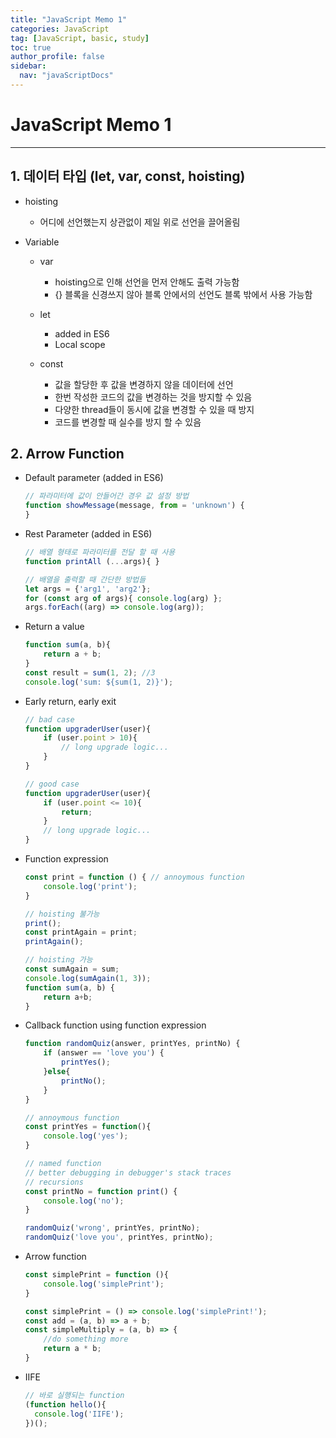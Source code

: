 ```yaml
---
title: "JavaScript Memo 1"
categories: JavaScript
tag: [JavaScript, basic, study]
toc: true
author_profile: false
sidebar:
  nav: "javaScriptDocs"
---
```


JavaScript Memo 1
=======

---

## 1. 데이터 타입 (let, var, const, hoisting)

- hoisting
  - 어디에 선언했는지 상관없이 제일 위로 선언을 끌어올림

- Variable
  - var
    - hoisting으로 인해 선언을 먼저 안해도 출력 가능함
    - {} 블록을 신경쓰지 않아 블록 안에서의 선언도 블록 밖에서 사용 가능함

  - let
    - added in ES6
    - Local scope

  - const
    - 값을 할당한 후 값을 변경하지 않을 데이터에 선언
    - 한번 작성한 코드의 값을 변경하는 것을 방지할 수 있음
    - 다양한 thread들이 동시에 값을 변경할 수 있을 때 방지
    - 코드를 변경할 때 실수를 방지 할 수 있음 




## 2. Arrow Function

- Default parameter (added in ES6)

  ```javascript
  // 파라미터에 값이 안들어간 경우 값 설정 방법
  function showMessage(message, from = 'unknown') { 
  }
  ```

- Rest Parameter (added in ES6)

  ```javascript
  // 배열 형태로 파라미터를 전달 할 때 사용
  function printAll (...args){ }
  
  // 배열을 출력할 때 간단한 방법들
  let args = {'arg1', 'arg2'};
  for (const arg of args){ console.log(arg) };
  args.forEach((arg) => console.log(arg));
  ```

- Return a value

  ```javascript
  function sum(a, b){ 
      return a + b;
  }
  const result = sum(1, 2); //3
  console.log('sum: ${sum(1, 2)}');
  ```

- Early return, early exit

  ```javascript
  // bad case
  function upgraderUser(user){
      if (user.point > 10){
          // long upgrade logic...
      }
  }
  
  // good case
  function upgraderUser(user){
      if (user.point <= 10){
          return;
      }
      // long upgrade logic...
  }
  ```

- Function expression

  ```javascript
  const print = function () { // annoymous function
      console.log('print');
  }
  
  // hoisting 불가능
  print();
  const printAgain = print;
  printAgain();
  
  // hoisting 가능
  const sumAgain = sum;
  console.log(sumAgain(1, 3));
  function sum(a, b) {
      return a+b;
  }
  ```

- Callback function using function expression

  ```javascript
  function randomQuiz(answer, printYes, printNo) {
      if (answer == 'love you') {
          printYes();
      }else{
          printNo();
      }
  }
  
  // annoymous function
  const printYes = function(){
      console.log('yes');
  }
  
  // named function
  // better debugging in debugger's stack traces
  // recursions
  const printNo = function print() {
      console.log('no');
  }
  
  randomQuiz('wrong', printYes, printNo);
  randomQuiz('love you', printYes, printNo);
  ```

- Arrow function

  ```javascript
  const simplePrint = function (){
      console.log('simplePrint');
  }
  
  const simplePrint = () => console.log('simplePrint!');
  const add = (a, b) => a + b;
  const simpleMultiply = (a, b) => {
      //do something more
      return a * b;
  }
  ```

- IIFE

  ```javascript
  // 바로 실행되는 function
  (function hello(){
  	console.log('IIFE');
  })();
  ```

  

